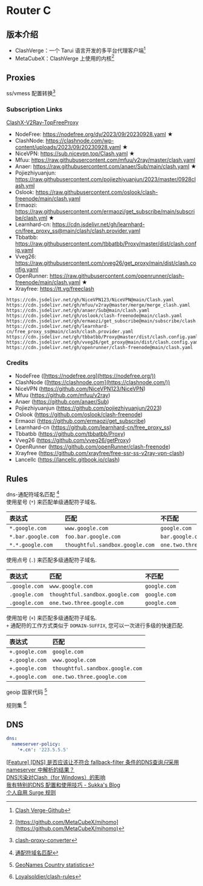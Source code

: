 # Router C

## 版本介绍

- ClashVerge：一个 Tarui 语言开发的多平台代理客户端[^clash-verge]
- MetaCubeX：ClashVerge 上使用的内核[^MetaCubeX]  

[^clash-verge]: [Clash Verge-Github](https://github.com/clash-verge-rev/clash-verge-rev)  
[^MetaCubeX]: [https://github.com/MetaCubeX/mihomo](https://github.com/MetaCubeX/mihomo)

## Proxies

ss/vmess 配置转换[^clash-proxy-converter]  

### Subscription Links

[ClashX-V2Ray-TopFreeProxy](https://github.com/WilliamStar007/ClashX-V2Ray-TopFreeProxy)  

- NodeFree: https://nodefree.org/dy/2023/09/20230928.yaml ★
- ClashNode: https://clashnode.com/wp-content/uploads/2023/09/20230928.yaml ★
- NiceVPN: https://sub.nicevpn.top/Clash.yaml ★
- Mfuu: https://raw.githubusercontent.com/mfuu/v2ray/master/clash.yaml
- Anaer: https://raw.githubusercontent.com/anaer/Sub/main/clash.yaml ★
- Pojiezhiyuanjun: https://raw.githubusercontent.com/pojiezhiyuanjun/2023/master/0928clash.yml
- Oslook: https://raw.githubusercontent.com/oslook/clash-freenode/main/clash.yaml
- Ermaozi: https://raw.githubusercontent.com/ermaozi/get_subscribe/main/subscribe/clash.yml ★
- Learnhard-cn: https://cdn.jsdelivr.net/gh/learnhard-cn/free_proxy_ss@main/clash/clash.provider.yaml
- Tbbatbb: https://raw.githubusercontent.com/tbbatbb/Proxy/master/dist/clash.config.yaml
- Vveg26: https://raw.githubusercontent.com/vveg26/get_proxy/main/dist/clash.config.yaml
- OpenRunner: https://raw.githubusercontent.com/openrunner/clash-freenode/main/clash.yaml ★
- Xrayfree: https://tt.vg/freeclash

```
https://cdn.jsdelivr.net/gh/NiceVPN123/NiceVPN@main/Clash.yaml
https://cdn.jsdelivr.net/gh/mfuu/v2ray@master/merge/merge_clash.yaml
https://cdn.jsdelivr.net/gh/anaer/Sub@main/clash.yaml
https://cdn.jsdelivr.net/gh/oslook/clash-freenode@main/clash.yaml
https://cdn.jsdelivr.net/gh/ermaozi/get_subscribe@main/subscribe/clash.yml
https://cdn.jsdelivr.net/gh/learnhard-cn/free_proxy_ss@main/clash/clash.provider.yaml
https://cdn.jsdelivr.net/gh/tbbatbb/Proxy@master/dist/clash.config.yaml
https://cdn.jsdelivr.net/gh/vveg26/get_proxy@main/dist/clash.config.yaml
https://cdn.jsdelivr.net/gh/openrunner/clash-freenode@main/clash.yaml
```

### Credits

- NodeFree ([https://nodefree.org](https://nodefree.org/))
- ClashNode ([https://clashnode.com](https://clashnode.com/))
- NiceVPN (https://github.com/NiceVPN123/NiceVPN)
- Mfuu (https://github.com/mfuu/v2ray)
- Anaer (https://github.com/anaer/Sub)
- Pojiezhiyuanjun (https://github.com/pojiezhiyuanjun/2023)
- Oslook (https://github.com/oslook/clash-freenode)
- Ermaozi (https://github.com/ermaozi/get_subscribe)
- Learnhard-cn (https://github.com/learnhard-cn/free_proxy_ss)
- Tbbatbb (https://github.com/tbbatbb/Proxy)
- Vveg26 (https://github.com/vveg26/getProxy)
- OpenRunner (https://github.com/openRunner/clash-freenode)
- Xrayfree (https://github.com/xrayfree/free-ssr-ss-v2ray-vpn-clash)
- Lancellc (https://lancellc.gitbook.io/clash)

[^clash-proxy-converter]: [clash-proxy-converter](https://github.com/wangyuqi0706/clash-proxy-converter)

## Rules

dns-通配符域名匹配 [^dns-matching]  
使用星号 (`*`) 来匹配单级通配符子域名.  

| 表达式             | 匹配                            | 不匹配                     |
| :----------------- | :------------------------------ | :------------------------- |
| `*.google.com`     | `www.google.com`                | `google.com`               |
| `*.bar.google.com` | `foo.bar.google.com`            | `bar.google.com`           |
| `*.*.google.com`   | `thoughtful.sandbox.google.com` | `one.two.three.google.com` |

使用点号 (`.`) 来匹配多级通配符子域名.  

| 表达式        | 匹配                            | 不匹配       |
| :------------ | :------------------------------ | :----------- |
| `.google.com` | `www.google.com`                | `google.com` |
| `.google.com` | `thoughtful.sandbox.google.com` | `google.com` |
| `.google.com` | `one.two.three.google.com`      | `google.com` |

使用加号 (`+`) 来匹配多级通配符子域名.  
`+` 通配符的工作方式类似于 `DOMAIN-SUFFIX`, 您可以一次进行多级的快速匹配.  

| 表达式         | 匹配                            |
| :------------- | :------------------------------ |
| `+.google.com` | `google.com`                    |
| `+.google.com` | `www.google.com`                |
| `+.google.com` | `thoughtful.sandbox.google.com` |
| `+.google.com` | `one.two.three.google.com`      |

geoip 国家代码 [^geoname-statistics]

规则集 [^Loyalsoldier-clash-rules]

[^dns-matching]: [通配符域名匹配](https://clash.wiki/configuration/getting-started.html#dns-%E9%80%9A%E9%85%8D%E7%AC%A6%E5%9F%9F%E5%90%8D%E5%8C%B9%E9%85%8D)
[^geoname-statistics]: [GeoNames Country statistics](https://www.geonames.org/statistics/)  
[^Loyalsoldier-clash-rules]: [Loyalsoldier/clash-rules](https://github.com/Loyalsoldier/clash-rules/)

## DNS

```yaml
dns:
  nameserver-policy:
    '+.cn': '223.5.5.5'
```



[[Feature\] [DNS] 是否应该让不符合 fallback-filter 条件的DNS查询*只*采用 nameserver 中解析的结果？](https://github.com/Dreamacro/clash/issues/2386)  
[DNS污染对Clash（for Windows）的影响](https://github.com/Fndroid/clash_for_windows_pkg/wiki/DNS污染对Clash（for-Windows）的影响)  
[我有特别的DNS 配置和使用技巧 - Sukka's Blog](https://blog.skk.moe/post/i-have-my-unique-dns-setup/)  
[个人自用 Surge 规则](https://github.com/SukkaW/Surge)  
